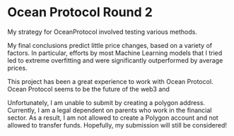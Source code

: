 # Ocean Protocol Round 2

My strategy for OceanProtocol involved testing various methods. 

My final conclusions predict little price changes, based on a variety of factors. In particular, efforts by most Machine Learning models that I tried led to extreme overfitting and were significantly outperformed by average prices. 

This project has been a great experience to work with Ocean Protocol. Ocean Protocol seems to be the future of the web3 and 

Unfortunately, I am unable to submit by creating a polygon address. Currently, I am a legal dependent on parents who work in the financial sector. As a result, I am not allowed to create a Polygon account and not allowed to transfer funds. Hopefully, my submission will still be considered!
